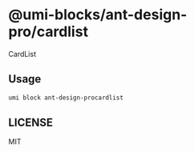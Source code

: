 # @umi-blocks/ant-design-pro/cardlist

CardList

## Usage

```sh
umi block ant-design-procardlist
```

## LICENSE

MIT
